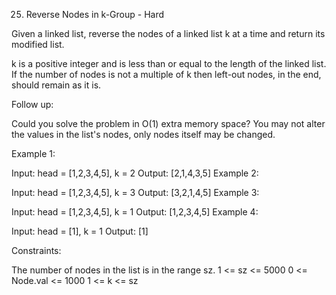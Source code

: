 25. Reverse Nodes in k-Group - Hard

Given a linked list, reverse the nodes of a linked list k at a time and return its modified list.

k is a positive integer and is less than or equal to the length of the linked list. If the number of nodes is not a multiple of k then left-out nodes, in the end, should remain as it is.

Follow up:

Could you solve the problem in O(1) extra memory space?
You may not alter the values in the list's nodes, only nodes itself may be changed.


Example 1:


Input: head = [1,2,3,4,5], k = 2
Output: [2,1,4,3,5]
Example 2:


Input: head = [1,2,3,4,5], k = 3
Output: [3,2,1,4,5]
Example 3:

Input: head = [1,2,3,4,5], k = 1
Output: [1,2,3,4,5]
Example 4:

Input: head = [1], k = 1
Output: [1]


Constraints:

The number of nodes in the list is in the range sz.
1 <= sz <= 5000
0 <= Node.val <= 1000
1 <= k <= sz